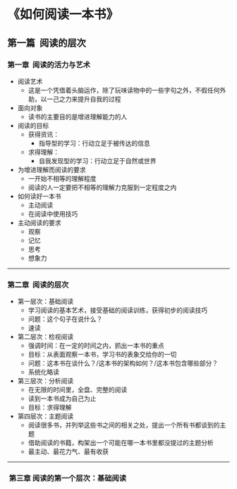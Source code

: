 # 《如何阅读一本书》

## 第一篇  阅读的层次

### 第一章  阅读的活力与艺术

* 阅读艺术
   * 这是一个凭借着头脑运作，除了玩味读物中的一些字句之外，不假任何外助，以一己之力来提升自我的过程
* 面向对象
   * 读书的主要目的是增进理解能力的人
* 阅读的目标
    * 获得资讯：
        * 指导型的学习：行动立足于被传达的信息
    * 求得理解：
        * 自我发现型的学习：行动立足于自然或世界
* 为增进理解而阅读的要求
    * 一开始不相等的理解程度
    * 阅读的人一定要把不相等的理解力克服到一定程度之内
* 如何读好一本书
    * 主动阅读 
    * 在阅读中使用技巧
* 主动阅读的要求
   * 观察
    * 记忆
    * 思考
  * 想象力
***

### 第二章  阅读的层次

* 第一层次：基础阅读
  * 学习阅读的基本艺术，接受基础的阅读训练，获得初步的阅读技巧
  * 问题：这个句子在说什么？
  * 速读
* 第二层次：检视阅读
  * 强调时间：在一定的时间之内，抓出一本书的重点
  * 目标：从表面观察一本书，学习书的表象交给你的一切
  * 问题：这本书在谈什么？/这本书的架构如何？/这本书包含哪些部分？
  * 系统化略读
* 第三层次：分析阅读
  * 在无限的时间里，全盘、完整的阅读
  * 读到一本书成为自己为止
  * 目标：求得理解
* 第四层次：主题阅读
  * 阅读很多书，并列举这些书之间的相关之处，提出一个所有书都谈到的主题
  * 借助阅读的书籍，构架出一个可能在哪一本书里都没提过的主题分析
  * 最主动、最花力气、最有收获
***

###  第三章 阅读的第一个层次：基础阅读
